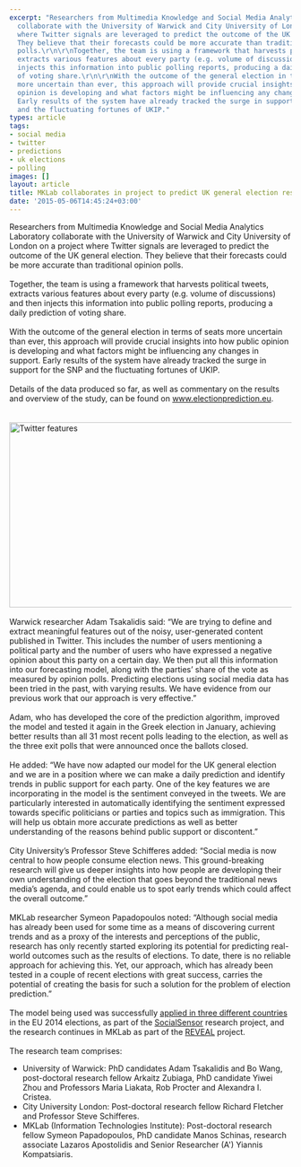 ```yaml
---
excerpt: "Researchers from Multimedia Knowledge and Social Media Analytics Laboratory
  collaborate with the University of Warwick and City University of London on a project
  where Twitter signals are leveraged to predict the outcome of the UK general election.
  They believe that their forecasts could be more accurate than traditional opinion
  polls.\r\n\r\nTogether, the team is using a framework that harvests political tweets,
  extracts various features about every party (e.g. volume of discussions) and then
  injects this information into public polling reports, producing a daily prediction
  of voting share.\r\n\r\nWith the outcome of the general election in terms of seats
  more uncertain than ever, this approach will provide crucial insights into how public
  opinion is developing and what factors might be influencing any changes in support.
  Early results of the system have already tracked the surge in support for the SNP
  and the fluctuating fortunes of UKIP."
types: article
tags:
- social media
- twitter
- predictions
- uk elections
- polling
images: []
layout: article
title: MKLab collaborates in project to predict UK general election result
date: '2015-05-06T14:45:24+03:00'
---
```

<div>
	<div>Researchers from Multimedia Knowledge and Social Media Analytics Laboratory collaborate with the University of Warwick and City University of London on a project where Twitter signals are leveraged to predict the outcome of the UK general election. They believe that their forecasts could be more accurate than traditional opinion polls.</div>
	<div>&nbsp;</div>
	<div>Together, the team is using a framework that harvests political tweets, extracts various features about every party (e.g. volume of discussions) and then injects this information into public polling reports, producing a daily prediction of voting share.</div>
	<div>&nbsp;</div>
	<div>With the outcome of the general election in terms of seats more uncertain than ever, this approach will provide crucial insights into how public opinion is developing and what factors might be influencing any changes in support. Early results of the system have already tracked the surge in support for the SNP and the fluctuating fortunes of UKIP.</div>
</div>
<div>&nbsp;</div>
<div>Details of the data produced so far, as well as commentary on the results and overview of the study, can be found on <a href="http://www.electionprediction.eu">www.electionprediction.eu</a>.</div>
<div>&nbsp;</div>
<div>&nbsp;</div>
<div><a href="http://www.electionprediction.eu"><img alt="Twitter features" src="http://www2.warwick.ac.uk/newsandevents/pressreleases/computer_scientists_use/twitterchart.jpg" style="width: 800px; height: 330px;"></a></div>
<div>&nbsp;</div>
<div>Warwick researcher Adam Tsakalidis said: “We are trying to define and extract meaningful features out of the noisy, user-generated content published in Twitter. This includes the number of users mentioning a political party and the number of users who have expressed a negative opinion about this party on a certain day. We then put all this information into our forecasting model, along with the parties’ share of the vote as measured by opinion polls. Predicting elections using social media data has been tried in the past, with varying results. We have evidence from our previous work that our approach is very effective.”</div>
<div>&nbsp;</div>
<div>
	<div>Adam, who has developed the core of the prediction algorithm, improved the model and tested it again in the Greek election in January, achieving better results than all 31 most recent polls leading to the election, as well as the three exit polls that were announced once the ballots closed.</div>
	<div>&nbsp;</div>
	<div>He added: “We have now adapted our model for the UK general election and we are in a position where we can make a daily prediction and identify trends in public support for each party. One of the key features we are incorporating in the model is the sentiment conveyed in the tweets. We are particularly interested in automatically identifying the sentiment expressed towards specific politicians or parties and topics such as immigration. This will help us obtain more accurate predictions as well as better understanding of the reasons behind public support or discontent.”</div>
	<div>&nbsp;</div>
	<div>City University’s Professor Steve Schifferes added: “Social media is now central to how people consume election news. This ground-breaking research will give us deeper insights into how people are developing their own understanding of the election that goes beyond the traditional news media’s agenda, and could enable us to spot early trends which could affect the overall outcome.”</div>
	<div>&nbsp;</div>
	<div>MKLab researcher Symeon Papadopoulos noted: “Although social media has already been used for some time as a means of discovering current trends and as a proxy of the interests and perceptions of the public, research has only recently started exploring its potential for predicting real-world outcomes such as the results of elections. To date, there is no reliable approach for achieving this. Yet, our approach, which has already been tested in a couple of recent elections with great success, carries the potential of creating the basis for such a solution for the problem of election prediction.”</div>
	<div>&nbsp;</div>
	<div>The model being used was successfully <a href="http://ieeexplore.ieee.org/xpl/articleDetails.jsp?reload=true&amp;arnumber=7021854">applied in three different countries</a> in the EU 2014 elections, as part of the <a href="http://www.socialsensor.eu/">SocialSensor</a> research project, and the research continues in MKLab as part of the <a href="http://revealproject.eu/">REVEAL</a> project.</div>
	<div>&nbsp;</div>
</div>
<div>The research team comprises:</div>
<ul>
	<li>University of Warwick: PhD candidates Adam Tsakalidis and Bo Wang, post-doctoral research fellow Arkaitz Zubiaga, PhD candidate Yiwei Zhou and Professors Maria Liakata, Rob Procter and Alexandra I. Cristea.</li>
	<li>City University London: Post-doctoral research fellow Richard Fletcher and Professor Steve Schifferes.</li>
	<li>MKLab (Information Technologies Institute): Post-doctoral research fellow Symeon Papadopoulos, PhD candidate Manos&nbsp;Schinas, research associate Lazaros Apostolidis and Senior Researcher (A') Yiannis Kompatsiaris.</li>
</ul>

